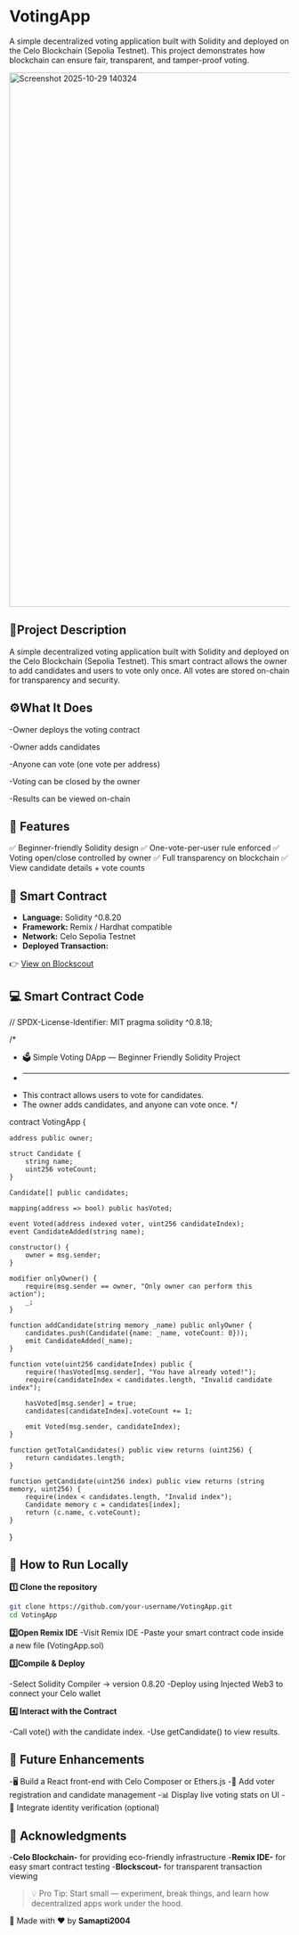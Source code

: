 # VotingApp
A simple decentralized voting application built with Solidity and deployed on the Celo Blockchain (Sepolia Testnet).
This project demonstrates how blockchain can ensure fair, transparent, and tamper-proof voting.

<img width="1887" height="959" alt="Screenshot 2025-10-29 140324" src="https://github.com/user-attachments/assets/a1d917b6-c47e-4050-a9ed-05e4e4ff0968" />

## 📜Project Description

A simple decentralized voting application built with Solidity and deployed on the Celo Blockchain (Sepolia Testnet).
This smart contract allows the owner to add candidates and users to vote only once.
All votes are stored on-chain for transparency and security.

## ⚙️What It Does

-Owner deploys the voting contract

-Owner adds candidates

-Anyone can vote (one vote per address)

-Voting can be closed by the owner

-Results can be viewed on-chain

## 🌟 Features
✅ Beginner-friendly Solidity design
✅ One-vote-per-user rule enforced
✅ Voting open/close controlled by owner
✅ Full transparency on blockchain
✅ View candidate details + vote counts

## 📄 Smart Contract

- **Language:** Solidity ^0.8.20  
- **Framework:** Remix / Hardhat compatible  
- **Network:** Celo Sepolia Testnet  
- **Deployed Transaction:**  

👉 [View on Blockscout](https://celo-sepolia.blockscout.com/address/0x2BE4b0F75064ebCD0F4F5342CA15F3Fe74b447A7)

## 💻 Smart Contract Code
// SPDX-License-Identifier: MIT
pragma solidity ^0.8.18;

/*
 * 🗳 Simple Voting DApp — Beginner Friendly Solidity Project
 * ------------------------------------------------------------
 * This contract allows users to vote for candidates.
 * The owner adds candidates, and anyone can vote once.
 */

contract VotingApp {

    address public owner;

    struct Candidate {
        string name;
        uint256 voteCount;
    }

    Candidate[] public candidates;

    mapping(address => bool) public hasVoted;

    event Voted(address indexed voter, uint256 candidateIndex);
    event CandidateAdded(string name);

    constructor() {
        owner = msg.sender;
    }

    modifier onlyOwner() {
        require(msg.sender == owner, "Only owner can perform this action");
        _;
    }

    function addCandidate(string memory _name) public onlyOwner {
        candidates.push(Candidate({name: _name, voteCount: 0}));
        emit CandidateAdded(_name);
    }

    function vote(uint256 candidateIndex) public {
        require(!hasVoted[msg.sender], "You have already voted!");
        require(candidateIndex < candidates.length, "Invalid candidate index");

        hasVoted[msg.sender] = true;
        candidates[candidateIndex].voteCount += 1;

        emit Voted(msg.sender, candidateIndex);
    }

    function getTotalCandidates() public view returns (uint256) {
        return candidates.length;
    }

    function getCandidate(uint256 index) public view returns (string memory, uint256) {
        require(index < candidates.length, "Invalid index");
        Candidate memory c = candidates[index];
        return (c.name, c.voteCount);
    }
}

## 🚀 How to Run Locally
**1️⃣ Clone the repository**
```bash
git clone https://github.com/your-username/VotingApp.git
cd VotingApp
```
**2️⃣Open Remix IDE**
-Visit Remix IDE
-Paste your smart contract code inside a new file (VotingApp.sol)

**3️⃣Compile & Deploy**

-Select Solidity Compiler → version 0.8.20
-Deploy using Injected Web3 to connect your Celo wallet

**4️⃣ Interact with the Contract**

-Call vote() with the candidate index.
-Use getCandidate() to view results.
## 🧩 Future Enhancements
-🖥️ Build a React front-end with Celo Composer or Ethers.js
-🧾 Add voter registration and candidate management
-📊 Display live voting stats on UI
-🔐 Integrate identity verification (optional)
## 🙌 Acknowledgments
-**Celo Blockchain-** for providing eco-friendly infrastructure
-**Remix IDE-** for easy smart contract testing
-**Blockscout-** for transparent transaction viewing
>💡 Pro Tip: Start small — experiment, break things, and learn how decentralized apps work under the hood.

🧠 Made with ❤️ by **Samapti2004**
